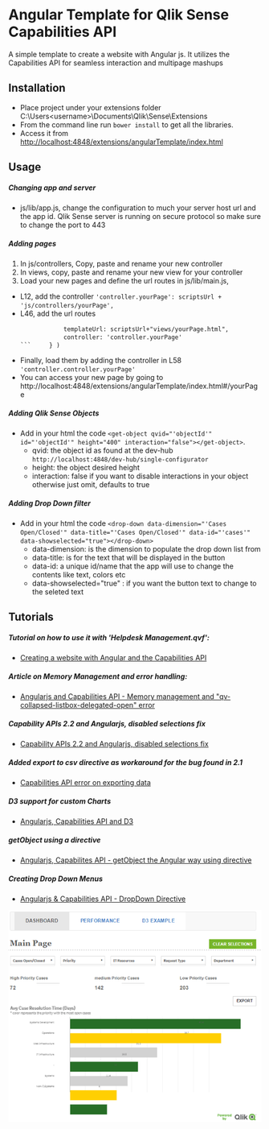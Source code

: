 # Angular Template for Qlik Sense Capabilities API
A simple template to create a website with Angular js. It utilizes the Capabilities API for seamless interaction and multipage mashups

## Installation
- Place project under your extensions folder C:\Users\<username>\Documents\Qlik\Sense\Extensions
- From the command line run `bower install`  to get all the libraries.
- Access it from [http://localhost:4848/extensions/angularTemplate/index.html](http://localhost:4848/extensions/angularTemplate/index.html)

## Usage

##### Changing app and server
- js/lib/app.js, change the configuration to much your server host url and the app id. Qlik Sense server is running on secure protocol so make sure to change the port to 443

##### Adding pages
1. In js/controllers, Copy, paste and rename your new controller
2. In views, copy, paste and rename your new view for your controller
3. Load your new pages and define the url routes in js/lib/main.js, 
  * L12, add the controller `'controller.yourPage': scriptsUrl + 'js/controllers/yourPage',`
  * L46, add the url routes 
	```		.when('/d3', { 
				templateUrl: scriptsUrl+"views/yourPage.html",
				controller: 'controller.yourPage' 
	```		} )
  * Finally, load them by adding the controller in L58 `'controller.controller.yourPage'`
  * You can access your new page by going to http://localhost:4848/extensions/angularTemplate/index.html#/yourPage

##### Adding Qlik Sense Objects
- Add in your html the code `<get-object qvid="'objectId'" id="'objectId'" height="400" interaction="false"></get-object>`. 
  * qvid: the object id as found at the dev-hub `http://localhost:4848/dev-hub/single-configurator`
  * height: the object desired height
  * interaction: false if you want to disable interactions in your object otherwise just omit, defaults to true

##### Adding Drop Down filter
- Add in your html the code `<drop-down data-dimension="'Cases Open/Closed'" data-title="'Cases Open/Closed'" data-id="'cases'" data-showselected="true"></drop-down>`
  * data-dimension: is the dimension to populate the drop down list from
  * data-title: is for the text that will be displayed in the button
  * data-id: a unique id/name that the app will use to change the contents like text, colors etc
  * data-showselected="true" : if you want the button text to change to the seleted text


## Tutorials

##### Tutorial on how to use it with 'Helpdesk Management.qvf':
- <a href="https://community.qlik.com/blogs/qlikviewdesignblog/2016/02/05/creating-a-website-with-angular-and-the-capabilities-api">Creating a website with Angular and the Capabilities API</a>

##### Article on Memory Management and error handling:
- <a href="https://community.qlik.com/blogs/qlikviewdesignblog/2016/02/16/angularjs-and-capabilities-api-memory-management-and-qv-collapsed-listbox-delegated-open-error">Angularjs and Capabilities API - Memory management and "qv-collapsed-listbox-delegated-open" error</a>

##### Capability APIs 2.2 and Angularjs, disabled selections fix
- <a href="https://community.qlik.com/blogs/qlikviewdesignblog/2016/04/01/capabilities-api-22-and-angularjs-disabled-selections-fix">Capability APIs 2.2 and Angularjs, disabled selections fix</a>

##### Added export to csv directive as workaround for the bug found in 2.1
- <a href="https://community.qlik.com/blogs/qlikviewdesignblog/2016/03/04/capabilities-api-error-on-exporting-data">Capabilities API error on exporting data</a>

##### D3 support for custom Charts
- <a href="https://community.qlik.com/blogs/qlikviewdesignblog/2016/04/18/angularjs-capabilities-api-and-d3">Angularjs, Capabilities API and D3</a>

##### getObject using a directive
- <a href="https://community.qlik.com/blogs/qlikviewdesignblog/2016/05/27/angularjs-capabilites-api-getobject-the-angular-way-using-directive3">Angularjs, Capabilites API - getObject the Angular way using directive</a>

##### Creating Drop Down Menus
- <a href="https://community.qlik.com/blogs/qlikviewdesignblog/2016/06/24/angularjs-capabilities-api-dropdown-directive">Angularjs & Capabilities API - DropDown Directive</a>


<img src="preview.png">